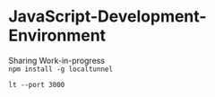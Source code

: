 # JavaScript-Development-Environment

Sharing Work-in-progress  
`npm install -g localtunnel`  

`lt --port 3000`
